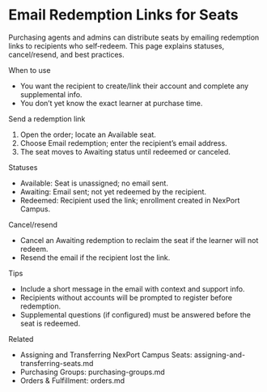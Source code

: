 # Email Redemption Links for Seats

Purchasing agents and admins can distribute seats by emailing redemption links to recipients who self‑redeem. This page explains statuses, cancel/resend, and best practices.

When to use
- You want the recipient to create/link their account and complete any supplemental info.
- You don’t yet know the exact learner at purchase time.

Send a redemption link
1) Open the order; locate an Available seat.
2) Choose Email redemption; enter the recipient’s email address.
3) The seat moves to Awaiting status until redeemed or canceled.

Statuses
- Available: Seat is unassigned; no email sent.
- Awaiting: Email sent; not yet redeemed by the recipient.
- Redeemed: Recipient used the link; enrollment created in NexPort Campus.

Cancel/resend
- Cancel an Awaiting redemption to reclaim the seat if the learner will not redeem.
- Resend the email if the recipient lost the link.

Tips
- Include a short message in the email with context and support info.
- Recipients without accounts will be prompted to register before redemption.
- Supplemental questions (if configured) must be answered before the seat is redeemed.

Related
- Assigning and Transferring NexPort Campus Seats: assigning-and-transferring-seats.md
- Purchasing Groups: purchasing-groups.md
- Orders & Fulfillment: orders.md
